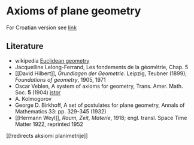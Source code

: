 # Axioms of plane geometry

For Croatian version see [link](https://ncatlab.org/zoranskoda/show/aksiomi+planimetrije)

## Literature

* wikipedia [Euclidean geometry](https://en.wikipedia.org/wiki/Euclidean_geometry)
* Jacquelline Lelong-Ferrand, Les fondements de la géométrie, Chap. 5
* [[David Hilbert]], _Grundlagen der Geometrie_. Leipzig, Teubner (1899); _Foundations of geometry_, 1905, 1971
* Oscar Veblen, A system of axioms for geometry, Trans. Amer. Math. Soc. __5__ (1904) [jstor](https://archive.org/details/jstor-1986462)
* A. Kolmogorov
* George D. Birkhoff, A set of postulates for plane geometry, Annals of Mathematics 33: pp. 329-345 (1932)
* [[Hermann Weyl]], _Raum, Zeit, Materie_, 1918; engl. transl. Space Time Matter 1922, reprinted 1952

[[!redirects aksiomi planimetrije]]